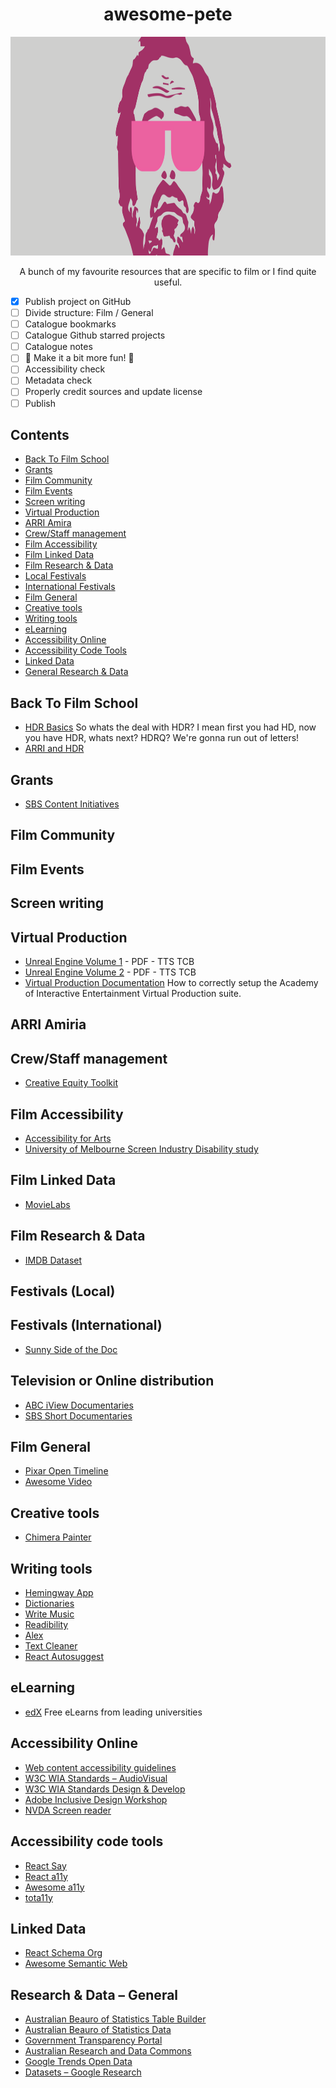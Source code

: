 <div align="center">
<h1>awesome-pete</h1>
<img width="800" height="350" src="/hi.svg" alt="Hi"/>
<p>A bunch of my favourite resources that are specific to film or I find quite useful.</p>
</div>

- [x] Publish project on GitHub
- [ ] Divide structure: Film / General
- [ ] Catalogue bookmarks
- [ ] Catalogue Github starred projects
- [ ] Catalogue notes
- [ ] 🌈 Make it a bit more fun! 🌈
- [ ] Accessibility check
- [ ] Metadata check
- [ ] Properly credit sources and update license
- [ ] Publish

## Contents

- [Back To Film School](#back-to-film-school)
- [Grants](#grants)
- [Film Community](#film-community)
- [Film Events](#film-events)
- [Screen writing](#screen-writing)
- [Virtual Production](#virtual-production)
- [ARRI Amira](#arri-amira)
- [Crew/Staff management](#crew/staff-management)
- [Film Accessibility](#film-accessibility)
- [Film Linked Data](#film-linked-data)
- [Film Research & Data](#film-research-&-data)
- [Local Festivals](#local-festivals)
- [International Festivals](#local-festivals)
- [Film General](#film-general)
- [Creative tools](#creative-tools)
- [Writing tools](#writing-tools)
- [eLearning](#eLearning)
- [Accessibility Online](#accessibility-online)
- [Accessibility Code Tools](#accessibility-code-tools)
- [Linked Data](#linked-data)
- [General Research & Data](#General-research-&-Data)

## Back To Film School

- [HDR Basics](https://www.arri.com/en/learn-help/learn-help-camera-system/camera-workflow/image-science/hdr-faq) So whats the deal with HDR? I mean first you had HD, now you have HDR, whats next? HDRQ? We're gonna run out of letters!
- [ARRI and HDR](https://www.arri.com/en/learn-help/learn-help-camera-system/camera-workflow/image-science/hdr-faq)

## Grants
- [SBS Content Initiatives](https://www.sbs.com.au/aboutus/content-initiatives)

## Film Community

## Film Events

## Screen writing

## Virtual Production

- [Unreal Engine Volume 1](https://www.unrealengine.com/en-US/vpfieldguide) - PDF - TTS TCB
- [Unreal Engine Volume 2](https://www.unrealengine.com/en-US/vpfieldguide) - PDF - TTS TCB
- [Virtual Production Documentation](https://github.com/petehow/vpdocs) How to correctly setup the Academy of Interactive Entertainment Virtual Production suite.

## ARRI Amiria

## Crew/Staff management

- [Creative Equity Toolkit](https://creativeequitytoolkit.org/)

## Film Accessibility

- [Accessibility for Arts](https://www.artshub.com.au/news/career-advice/accessibility-for-your-arts-project-artists-essentials-toolkit-9-2501288/)
- [University of Melbourne Screen Industry Disability study](https://disability.unimelb.edu.au/home/projects/community-based-research-scheme/disability-justice-lens)

## Film Linked Data

- [MovieLabs](https://github.com/MovieLabs)

## Film Research & Data

- [IMDB Dataset](https://datasets.imdbws.com/)

## Festivals (Local)

## Festivals (International)
- [Sunny Side of the Doc](https://www.sunnysideofthedoc.com/home.htm)

## Television or Online distribution
- [ABC iView Documentaries](https://iview.abc.net.au/category/docs)
- [SBS Short Documentaries](https://www.sbs.com.au/news/the-feed/topic/short-docs)

## Film General

- [Pixar Open Timeline](https://github.com/PixarAnimationStudios/OpenTimelineIO)
- [Awesome Video](https://github.com/krzemienski/awesome-video)

## Creative tools

- [Chimera Painter](https://storage.googleapis.com/chimera-painter/index.html)

## Writing tools

- [Hemingway App](https://hemingwayapp.com/)
- [Dictionaries](https://github.com/wooorm/dictionaries)
- [Write Music](https://wooorm.com/write-music/)
- [Readibility](https://wooorm.com/readability/)
- [Alex](https://github.com/get-alex/alex)
- [Text Cleaner](https://github.com/textcleaner/textcleaner.github.io)
- [React Autosuggest](https://github.com/moroshko/react-autosuggest)

## eLearning

- [edX]() Free eLearns from leading universities

## Accessibility Online

- [Web content accessibility guidelines](https://github.com/w3c/wcag)
- [W3C WIA Standards – AudioVisual](https://www.w3.org/WAI/media/av/)
- [W3C WIA Standards Design & Develop](https://www.w3.org/WAI/design-develop/)
- [Adobe Inclusive Design Workshop](https://github.com/adobe-inclusive-design/id-workshop)
- [NVDA Screen reader](https://github.com/nvaccess/nvda)

## Accessibility code tools

- [React Say](https://github.com/compulim/react-say)
- [React a11y](https://github.com/reactjs/react-a11y)
- [Awesome a11y](https://github.com/brunopulis/awesome-a11y)
- [tota11y](https://github.com/Khan/tota11y)

## Linked Data

- [React Schema Org](https://github.com/google/react-schemaorg)
- [Awesome Semantic Web](https://github.com/semantalytics/awesome-semantic-web)

## Research & Data – General

- [Australian Beauro of Statistics Table Builder](https://tablebuilder.abs.gov.au/webapi/jsf/login.xhtml)
- [Australian Beauro of Statistics Data](https://explore.data.abs.gov.au/)
- [Government Transparency Portal](https://www.transparency.gov.au/publications)
- [Australian Research and Data Commons](https://documentation.ardc.edu.au/display/DOC)
- [Google Trends Open Data](https://github.com/googletrends/data)
- [Datasets – Google Research](https://research.google/tools/datasets/)
